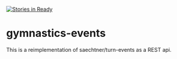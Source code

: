 [![Stories in Ready](https://badge.waffle.io/naechtner/gymnastics-events.png?label=ready&title=Ready)](https://waffle.io/naechtner/gymnastics-events?utm_source=badge)
# gymnastics-events
This is a reimplementation of saechtner/turn-events as a REST api.
